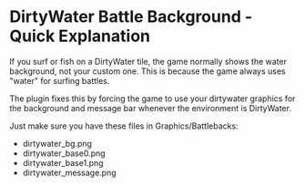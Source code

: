 # DirtyWater Battle Background - Quick Explanation

If you surf or fish on a DirtyWater tile, the game normally shows the water background, not your custom one. This is because the game always uses "water" for surfing battles.

The plugin fixes this by forcing the game to use your dirtywater graphics for the background and message bar whenever the environment is DirtyWater.

Just make sure you have these files in Graphics/Battlebacks:
- dirtywater_bg.png
- dirtywater_base0.png
- dirtywater_base1.png
- dirtywater_message.png
